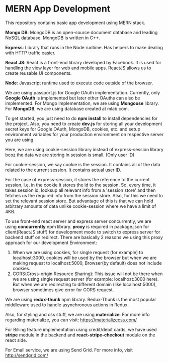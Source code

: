 # MERN App Development
This repository contains basic app development using MERN stack.

**Mongo DB**: MongoDB is an open-source document database and leading NoSQL database. MongoDB is written in C++.

**Express**: Library that runs in the Node runtime. Has helpers to make dealing with HTTP traffic easier.

**React JS**: React is a front-end library developed by Facebook. It is used for handling the view layer for web and mobile apps. ReactJS allows us to create reusable UI components.

**Node**: Javascript runtime used to execute code outside of the browser.

We are using passport.js for Google OAuth implementation.
Currently, only **Google OAuth** is implemented but later other OAuths can also be implemented.
For Mongo implementation, we are using **Mongoose** library.
For **MongoDB**, we are using database created at mlab.com.

To get started, you just need to do **npm install** to install dependencies for the project.
Also, you need to create **dev.js** for storing all your development secret keys for Google OAuth, MongoDB, cookies, etc. and setup environment variables for your production environment on respective server you are using.

Here, we are using cookie-session library instead of express-session library bcoz the data we are storing in session is small. (Only user ID)

For cookie-session, we say cookie is the session. It contains all of the data related to the current session. It contains actual user ID.

For the case of express-session, it stores the reference to the current session, i.e, in the cookie it stores the id to the session.
So, every time, it takes session id, looksup all relevant info from a 'session store' and then fetches us the required info from the session store.
Also, for this we need to set the relevant session store.
But advantage of this is that we can hold arbitrary amounts of data unlike cookie-session where we have a limit of 4KB.

To use front-end react server and express server concurrently, we are using **concurrently** npm library.
**proxy** is required in package.json for client(ReactJS stuff) for development mode to switch to express server for backend stuff on redirect.
There are basically 2 reasons we using this proxy approach for our development Environment:
1. When we are using cookies, for single request (for example) to localhost:3000, cookies will be used by the browser but when we are making request to
localhost:5000, Browser(by default) does not include cookies.
2. CORS(Cross-origin Resource Sharing): This issue will not be there when we are using single request server (for example: localhost:3000 here). But when we are redirecting to different domain
(like localhost:5000), browser sometimes give error for CORS request.

We are using **redux-thunk** npm library. Redux-Thunk is the most popular middleware used to handle asynchronous actions in Redux.

Also, for styling and css stuff, we are using **materialize**. For more info regarding materialize, you can visit: https://materializecss.com/

For Billing feature implementation using credit/debit cards, we have used **stripe** module in the backend and **react-stripe-checkout** module on the react side.

For Email service, we are using Send Grid. For more info, visit http://sendgrid.com/
